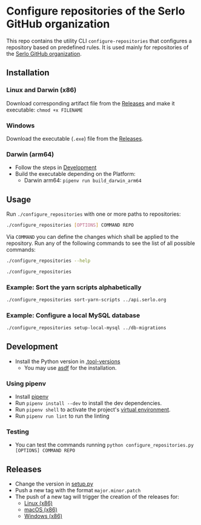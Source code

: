 # Configure repositories of the Serlo GitHub organization

This repo contains the utility CLI `configure-repositories` that configures a
repository based on predefined rules. It is used mainly for repositories of the
[Serlo GitHub organization](https://github.com/serlo).

## Installation

### Linux and Darwin (x86) 

Download corresponding artifact file from the [Releases](https://github.com/serlo/configure-repositories/releases) 
and make it executable: `chmod +x FILENAME`

### Windows

Download the executable (`.exe`) file from the [Releases](https://github.com/serlo/configure-repositories/releases).

### Darwin (arm64)

* Follow the steps in [Development](#development)
* Build the executable depending on the Platform:
  * Darwin arm64: `pipenv run build_darwin_arm64`

## Usage

Run `./configure_repositories` with one or more paths to repositories:

```bash
./configure_repositories [OPTIONS] COMMAND REPO
```

Via `COMMAND` you can define the changes which shall be applied to the
repository. Run any of the following commands to see the list of all possible commands:

```bash
./configure_repositories --help
```


```bash
./configure_repositories
```

### Example: Sort the yarn scripts alphabetically

```bash
./configure_repositories sort-yarn-scripts ../api.serlo.org
```

### Example: Configure a local MySQL database

```bash
./configure_repositories setup-local-mysql ../db-migrations
```

## Development

* Install the Python version in [.tool-versions](.tool-versions)
  * You may use [asdf](https://asdf-vm.com/) for the installation.

### Using pipenv
* Install [pipenv](https://pipenv.pypa.io/en/latest/installation/#installing-pipenv)
* Run `pipenv install --dev` to install the dev dependencies.
* Run `pipenv shell` to activate the project's [virtual environment](https://docs.python.org/3/library/venv.html).
* Run `pipenv run lint` to run the linting

### Testing 

* You can test the commands running `python configure_repositories.py [OPTIONS] COMMAND REPO`

## Releases

* Change the version in [setup.py](setup.py)
* Push a new tag with the format `major.minor.patch`
* The push of a new tag will trigger the creation of the releases for:
  * [Linux (x86)](.github/workflows/release-linux.yml)
  * [macOS (x86)](.github/workflows/release-macos.yml)
  * [Windows (x86)](.github/workflows/release-windows.yml)

